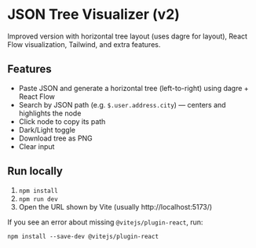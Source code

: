 # JSON Tree Visualizer (v2)

Improved version with horizontal tree layout (uses dagre for layout), React Flow visualization, Tailwind, and extra features.

## Features
- Paste JSON and generate a horizontal tree (left-to-right) using dagre + React Flow
- Search by JSON path (e.g. `$.user.address.city`) — centers and highlights the node
- Click node to copy its path
- Dark/Light toggle
- Download tree as PNG
- Clear input

## Run locally
1. `npm install`
2. `npm run dev`
3. Open the URL shown by Vite (usually http://localhost:5173/)

If you see an error about missing `@vitejs/plugin-react`, run:
```
npm install --save-dev @vitejs/plugin-react
```
